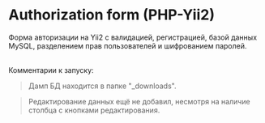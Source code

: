 # Authorization form (PHP-Yii2)
Форма авторизации на Yii2 c валидацией, регистрацией, базой данных MySQL, разделением прав пользователей и шифрованием паролей.
<br><br>

Комментарии к запуску:

> Дамп БД находится в папке "_downloads". 

> Редактирование данных ещё не добавил, несмотря на наличие столбца с кнопками редактирования.